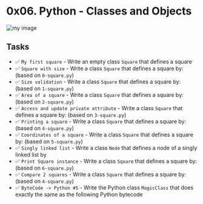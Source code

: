 # 0x06. Python - Classes and Objects

![my image](https://s3.amazonaws.com/intranet-projects-files/holbertonschool-higher-level_programming+/247/oop-meme.jpg)

## Tasks

- :white_check_mark: ``My first square`` - Write an empty class `Square` that defines a square
- :white_check_mark: ``Square with size`` - Write a class `Square` that defines a square by: (based on `0-square.py`)
- :white_check_mark: ``Size validation`` - Write a class `Square` that defines a square by: (based on `1-square.py`)
- :white_check_mark: ``Area of a square`` - Write a class `Square` that defines a square by: (based on `2-square.py`)
- :white_check_mark: ``Access and update private attribute`` - Write a class `Square` that defines a square by: (based on `3-square.py`)
- :white_check_mark: ``Printing a square`` - Write a class `Square` that defines a square by: (based on `4-square.py`)
- :white_check_mark: ``Coordinates of a square`` - Write a class `Square` that defines a square by: (based on `5-square.py`)
- :white_check_mark: ``Singly linked list`` - Write a class `Node` that defines a node of a singly linked list by
- :white_check_mark: ``Print Square instance`` - Write a class `Square` that defines a square by: (based on `6-square.py`)
- :white_check_mark: ``Compare 2 squares`` - Write a class `Square` that defines a square by: (based on `4-square.py`)
- :white_check_mark: ``ByteCode -> Python #5`` - Write the Python class `MagicClass` that does exactly the same as the following Python bytecode
